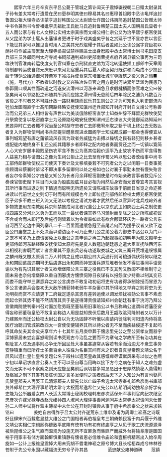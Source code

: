 <!-- { "loadSidebar": true } -->
　　熙寜六年三月辛亥东平吕公薨于管城之第讣闻天子震悼辍视朝二日赠太尉录其子孙有差太常考行遗爱在民曰恵恭明其徳曰穆易其名曰惠穆曽祖殿中丞讳龟祥追封鲁国公祖大理寺丞讳蒙亨追封韩国公父太尉致仕许国公讳夷简追封楚国公皆赠太师中书令兼尚书令曽祖妣李氏祖妣王氏妣马氏追封鲁韩楚三国太夫人国朝吕氏显者十五人而公家与有七人文穆公实相太宗真宗而文靖公相仁宗公又为治平熙宁枢宻使其从父昆弟为学士扈从出藩镇者更进于时于戏其盛矣乎昔之赏延于世不显亦世以言臣下能世其家可以推见当时用人之美其光烈焜耀于其后者盖如此公讳公弼字寳臣初以荫补将作监主簿累至大理寺丞召试禁林赐进士出身厯殿中丞太常博士尚书屯田度支兵部三员外郎同判太府寺尚书祠部通判郑州吏部南曹提点府界诸县镇公事再为三司塩铁判官淮南转运使度支判官纠察在京刑狱直史馆为河北转运使擢工部郎中天章阁待制都转运使自寳元庆厯以来河北宿重兵其后夏人称臣契丹既讲和而屯戍不少损民疲于转饷公始通御河转粟塞下减戍兵使食京东増置壮城军専版筑之役义勇之惰■〈施，弓代方〉不教者以时教之又兴铁冶佐县官之用方是时河决累年泛滥为民患乃修郭固口顺其性而疏道之河遂安流滑州以河涨来谒急且求假楗梢而僚官难之公曰彼急矣尚可以邻路拒之邪随其所湏而应接之滑州得无患前后四年除民之逋负凡数百万省役之不时者又不可胜计故一路财用饶而民乐其生则公之才为可知也入判吏部流内铨加龙圗阁直学士髙阳闗路经略安抚使知瀛州迁兵部知开封府开封自文靖公号称善治而公兄弟三人相继皆有声世以为美谈俄除枢宻直学士知益州辞不拜留充群牧使契丹祭奠使复以枢宻直学士为泾原路经略安抚使知渭州迁右谏议大夫徙鄜延路知延州羌酋异时亡去者輙不究治至公时胡守忠者亡去即檄宥州取之斩于境上终公去无敢亾者复入为群牧使判尚书兵部提举醴泉观进龙圗阁学士知成都成都一都会也得便宜从事列城观望有唐之藩镇流风存焉为政者务威猛为击搏以操切之民有轻犯则移乡甚者或配徙内地终身不复还公阅其籍移乡者即释之配内地者奏而贷还之而一切镇以寛简人心大安岁屡丰榖贱至伤农军食不售公为髙其估榖价适平乃止故农不伤而军食得售人益喜乃相与请图公之像为生祠公拒止之比去至有作蜀父吟以思公者改给事中尚书工部侍郎群牧使权三司使天下奏计及文移填委若不可究者公为之以闲暇一日奏事英宗顾谓曰蔡襄时诉讼不即决事多留卿何以处之裕如也公对襄于事勤未尝有慢失殆言者妄尔帝素知公才由是又知公为长者月余拜枢宻副使是时帝始亲政言事者数见斥公奏谏官御史陛下耳目而大臣为股肱股肱耳目必相为用然后身安而元首尊宜考其言视其所行事而进退之则下情通而聪明无所遗矣又请陈祖宗故事于前而日省览之命迩英进读以代前世之史则切于时而有所规模也今上即位迁刑部侍郎检校太傅充枢宻使武臣子弟多不教三班入流又无法以考视之请试方畧才武然后任以官异时北兵戍岭外者多物故更用东南教阅兵京师禁旅戍河北者冗食公上以京东武卫如陜西土兵之制使更戌四路又分河北义勇为五而以其一最优者课其养马习骑射而复除之公之所陈或初议不合或合而未即行及后施行则皆着以为令者率如此有欲合鄜延环庆为一路者公言东自河西至定边中间列寨凡二千二百里而遥缓急冦至首尾若何而为援乎议者又欲下边臣公曰庙堂之上不处决而以诿边臣不可乃止未几公之弟公着为御史中丞公以为门戸之宠不可多乃上疏请罢免上以至公之意申谕之再三乃起视事如初明年为观文殿学士吏部侍郎河东路经略安抚使知太原府先是夏人数冦边朝廷患之遣大臣宣抚陜西河东以相视利害既而献计者言乗其不意出兵必有功遂取娄城之又筑三寨开荒堆道绥银属之麟州既又檄太原调二万人转饷之且戒以期公曰大兵通行则可粮道偶伏将何以继之永和闗回逺虽违期可无后虞遂出永和闗而神堂援兵道荒堆者伏发不得进事闻手诏褒谕以为有先识其献计者又欲増堡障公言三寨之役民已不支其势又散阔不相维制守之固未易也奈何増堡障以重自困邪虏方懐愤伺隙日夜谋有以报怨宜少持重以制其变已而娄不能守举三寨悉弃之如公言虏亦不敢复动初诏将吏有功者得承制除授而冒恩为多公言诸道兵会娄初无大敌所捕获特老弱牛羊杂畜尔其所得地又举弃之则将吏为无功明矣而赏不次请更下二府裁定遂杀其恩有差转运使以调发烦扰被劾公言事不素虑而起仓猝其势不能不然请薄其责于是遂得薄责俄请知郑州会朝廷有事于洮河乃拜公宣徽南院使判秦州召对面加慰劳既至董毡用旧事贻公以书且称勑公遣谓曰若藩臣安得妄称邪董毡皇恐不敢复妄称边人用是益知畏伏后数月王韶取洮河降附者又以万计乃建熈州而迁公检校太尉公自以为无功固辞不听俄以疾请内徙除判河阳遣内侍将髙医疗治聴归管城第改西太一宫使使便辅养其所以待公者无不至而疾益侵遂不复起呜呼其命矣夫其命矣夫享年六十七其年五月庚申葬于懐忠里先公之茔公资孝友而器宇深博家居未尝妄喜怒暇则读书究观古今治乱之要而不为章句之学故所至有治功其在朝耻言人过及遇事则必争无所回屈处大事虽甚遽常从容若有余而治边尤不憙生事务安静镇重而已所荐士多至百余人徃徃为名臣其间有未之识者自真皇帝题文靖公名于屏风以遗仁皇仁皇帝复题公名于殿柱以遗英皇故其感慨瘁尽谟猷风采有以似之也熈宁初以旱诏求直言公奏人主不可以圣自尊当用晦以接下方今之病在于知人之难务虚文而无实不可不察察之则天应旋至矣前后讽切甚多常恳恳出于忠厚然慎秘人莫得知及枢宻之制下其畧有屡陈忧国之言多发便时之策者然后天下之人知公为有言也娶扈氏赞皇郡夫人再娶王氏清源郡夫人皆先公以亡四子希逸太常寺奉礼郎希彦尚书库部贠外郎希仁大理评事希明太常寺太祝而希逸希仁又先公以亾希明尚幼独希彦好学有吏能为公所器爱女四人长适太常博士秘阁校理韩忠彦次适保州军事判官向纪次继室忠彦次许嫁光禄寺丞赵元绪孙四人淑问大理评事善问渊问并太常寺太祝请问未仕曽孙二人师中试将作监主簿举中未仕公在开封时镇尝从事于府中希彦奉公之状来求铭铭曰
　　
　　姜姓自古得胙于吕太公封齐遂荒东土维申及甫为周卿士崧髙之诗既好且肆宋兴百载愈显益大维公之门国相者再伯祖皇考三朝倚赖民富于内兵偃于外维文靖公实相仁宗缉熈弥缝致平底隆有徳有功有初有终庙享之从见于歌工庆流源源泽被后昆维公之生气直而温规为设施无所不宜匪急而集匪严而威外台将输阜康是圗国裕于用家丰有储方面翰屏慎重镇静有懐者恩必信维令庙论和壹枢机精宻出入始卒周旋如一公讣上报维皇震悼大用未究胡不耆耄神崧之原兮博大且长松栢森成兮林林苍苍附于先公兮永固以藏福流无穷兮子孙其昌
　　
　　范忠献公雍神道碑　　范镇
　　
